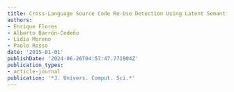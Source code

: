 ```yaml
---
title: Cross-Language Source Code Re-Use Detection Using Latent Semantic Analysis.
authors:
- Enrique Flores
- Alberto Barrón-Cedeño
- Lidia Moreno
- Paolo Rosso
date: '2015-01-01'
publishDate: '2024-06-26T04:57:47.771904Z'
publication_types:
- article-journal
publication: '*J. Univers. Comput. Sci.*'
---
```

